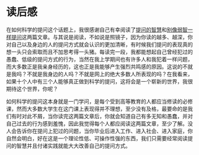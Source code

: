 # 读后感

在如何科学的提问这个话题上，我很感谢自己有幸阅读了[提问的智慧](https://github.com/ryanhanwu/How-To-Ask-Questions-The-Smart-Way/blob/main/README-zh_CN)和[别像弱智一样提问](https://github.com/tangx/Stop-Ask-Questions-The-Stupid-Ways/tree/master)这两篇文章。与其说是阅读，不如说是照镜子，因为你读的越多、越深，你对自己以及身边的人的提问方式就会认识的更加清晰，有时候我们提问的表现真的想一头只会索取而且不加思考得一头猪。每读完一段，我都能想起自己曾经犯过的愚蠢、低级的提问方式的行为，当然在我上学期间也有许多人和我犯着一样问题，而大多数正是我亲身经历的，这也正是我能够产生强烈共鸣感的原因。这说的不就是我吗？不就是我身边的人吗？不就是网上的绝大多数人所表现的吗？在我看来，如果十个人中有三个人能够真正做到科学的提问，这将会是一个崭新的世界，我很期待这个世界，你呢？

如何科学的提问这本身就是一门学问，是每个受到高等教育的人都应当修读的必修课，然而大多数大学生在这门课上表现得并不理想，至少没有及格，最要命的是我们有时对此不屑，当你读完这两篇文章后，你就会知道自己有多无知和愚蠢，并对自己过去的行为感到羞愧，因此我觉得每个人都应阅读这两篇文章，至少了解。没人会告诉你在提问上犯过的问题，当你毕业后进入工作、进入社会、进入家庭，你自然会明白，好在这是一个理论性低、可操作性强的东西，我们只需要经常阅读提问的智慧并且付诸实践就能大大改善自己的提问方式。